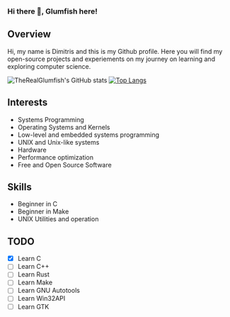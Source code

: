 <!--
Copyright 2021 (c) Dimitris Alexopoulos - All rights reserved
-->

### Hi there 👋, Glumfish here!

## Overview

Hi, my name is Dimitris and this is my Github profile. Here you will find my open-source projects and experiements on my journey on learning and exploring computer science.

![TheRealGlumfish's GitHub stats](https://github-readme-stats.vercel.app/api?username=therealglumfish&count_private=true&show_icons=true)
[![Top Langs](https://github-readme-stats.vercel.app/api/top-langs/?username=therealglumfish)](https://github.com/TheRealGlumfish/github-readme-stats)

<!--
**TheRealGlumfish/TheRealGlumfish** is a ✨ _special_ ✨ repository because its `README.md` (this file) appears on your GitHub profile.

Here are some ideas to get you started:
- 🔭 I’m currently working on my personal projects and learning programming.
- 🌱 I’m currently learning C and Rust
- 👯 I’m looking to collaborate on ...
- 🤔 I’m looking for help with ...
- 💬 Ask me about ...
- 📫 How to reach me: ...
- 😄 Pronouns: ... 
- ⚡ Fun fact: I'm Greek
-->

## Interests

- Systems Programming
- Operating Systems and Kernels
- Low-level and embedded systems programming
- UNIX and Unix-like systems
- Hardware
- Performance optimization
- Free and Open Source Software

## Skills

- Beginner in C
- Beginner in Make
- UNIX Utilities and operation

## TODO

- [x] Learn C
- [ ] Learn C++
- [ ] Learn Rust
- [ ] Learn Make
- [ ] Learn GNU Autotools
- [ ] Learn Win32API
- [ ] Learn GTK
